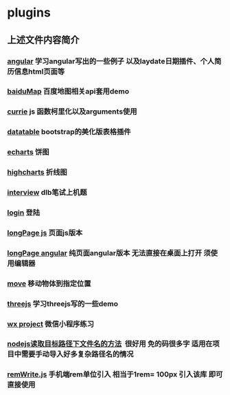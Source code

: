 # plugins
## 上述文件内容简介
### [angular](../../tree/master/angular) 学习angular写出的一些例子 以及laydate日期插件、个人简历信息html页面等
### [baiduMap](../../tree/master/baiduMap) 百度地图相关api套用demo
### [currie](../../tree/master/currie) js 函数柯里化以及arguments使用 
### [datatable](../../tree/master/datatable) bootstrap的美化版表格插件
### [echarts](../../tree/master/echarts) 饼图
### [highcharts](../../tree/master/highcharts) 折线图
### [interview](../../tree/master/interview) dlb笔试上机题
### [login](../../tree/master/login) 登陆
### [longPage js](../../tree/master/longPage%20%20js) 页面js版本
### [longPage angular](../../tree/master/longPage%20angular) 纯页面angular版本 无法直接在桌面上打开 须使用编辑器
### [move](../../tree/master/move) 移动物体到指定位置
### [threejs](../../tree/master/threejs) 学习threejs写的一些demo
### [wx project](../../tree/master/wx%20project) 微信小程序练习
### [nodejs读取目标路径下文件名的方法](../../tree/master/nodejs读取目标路径下文件名的方法)  很好用 免的码很多字 适用在项目中需要手动导入好多复杂路径名的情况
### [remWrite.js](../../tree/master/remWrite.js) 手机端rem单位引入 相当于1rem= 100px 引入该库 即可直接使用
